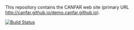 
This repository contains the CANFAR web site (primary URL http://canfar.github.io/demo.canfar.github.io).


[![Build Status](https://travis-ci.org/canfar/demo.canfar.github.io.svg?branch=master)](https://travis-ci.org/canfar/demo.canfar.github.io)

